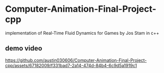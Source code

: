 # Computer-Animation-Final-Project-cpp
implementation of Real-Time Fluid Dynamics for Games by Jos Stam in c++

## demo video


https://github.com/austin030606/Computer-Animation-Final-Project-cpp/assets/67182009/f331bad7-2a14-474d-84b4-6c9d5a1919c1

